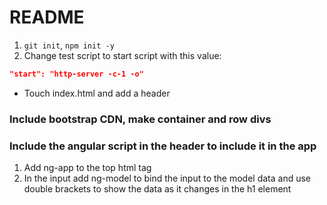 # README

1. `git init`, `npm init -y`
1. Change test script to start script with this value:

 ```json
 "start": "http-server -c-1 -o"
 ```

* Touch index.html and add a header

### Include bootstrap CDN, make container and row divs

### Include the angular script in the header to include it in the app

1. Add ng-app to the top html tag
1. In the input add ng-model to bind the input to the model data and use double brackets to show the data as it changes in the h1 element
 
